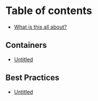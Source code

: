 # Table of contents

* [What is this all about?](README.md)

## Containers

* [Untitled](containers/untitled.md)

## Best Practices

* [Untitled](best-practices/untitled.md)

